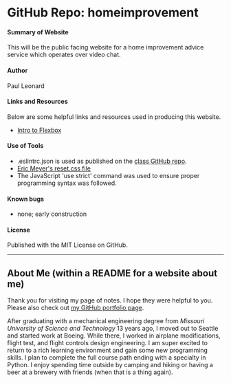 # GitHub Repo: homeimprovement

#### Summary of Website
This will be the public facing website for a home improvement advice service which operates over video chat.

#### Author
Paul Leonard

#### Links and Resources
Below are some helpful links and resources used in producing this website.
- [Intro to Flexbox](https://css-tricks.com/snippets/css/a-guide-to-flexbox/)

#### Use of Tools
- .eslintrc.json is used as published on the [class GitHub repo](https://github.com/codefellows/seattle-201d65).
- [Eric Meyer's reset.css file](https://meyerweb.com/eric/tools/css/reset/)
- The JavaScript 'use strict' command was used to ensure proper programming syntax was followed. 

#### Known bugs
- none; early construction

#### License
Published with the MIT License on GitHub.

---
## About Me (within a README for a website about me)
Thank you for visiting my page of notes.  I hope they were helpful to you.  Please also check out [my GitHub portfolio page](https://github.com/paul-leonard "Paul's GitHub Portfolio").

After graduating with a mechanical engineering degree from *Missouri University of Science and Technology* 13 years ago, I moved out to Seattle and started work at Boeing.  While there, I worked in airplane modifications, flight test, and flight controls design engineering.  I am super excited to return to a rich learning environment and gain some new programming skills.  I plan to complete the full course path ending with a specialty in Python.  I enjoy spending time outside by camping and hiking or having a beer at a brewery with friends (when that is a thing again).





